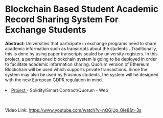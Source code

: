 <h1> Blockchain Based Student Academic Record Sharing System For Exchange Students  </h1>
<b> Abstract: </b> Universities that participate in exchange programs need to share 
academic information such as transcripts about the students .  Traditionally,
this is done by using paper transcripts sealed by university registers. In this project,
a permissioned blockchain system is going to be deployed in order to facilitate 
academic information sharing. Quorum version of Ethereum Blockchain 
will be used which supports private transactions. Since the system may also 
be used by Erasmus students, the system will be designed with the new 
European GDPR  regulation in mind. 
<br>
<br>
<li><a href = "https://github.com/ozmenbrn/university_projects/tree/master/CmpE492_SpecProjectInComputerEngineering/CmpE_492Project"> Project </a> - Solidity/Smart Contract/Quorum - Web </li>
<br>
<br>

Video Link: https://www.youtube.com/watch?v=nQGjUp_Ole8&t=3s
